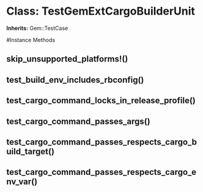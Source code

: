 # Class: TestGemExtCargoBuilderUnit
**Inherits:** Gem::TestCase
    




#Instance Methods
## skip_unsupported_platforms!() [](#method-i-skip_unsupported_platforms!)

## test_build_env_includes_rbconfig() [](#method-i-test_build_env_includes_rbconfig)

## test_cargo_command_locks_in_release_profile() [](#method-i-test_cargo_command_locks_in_release_profile)

## test_cargo_command_passes_args() [](#method-i-test_cargo_command_passes_args)

## test_cargo_command_passes_respects_cargo_build_target() [](#method-i-test_cargo_command_passes_respects_cargo_build_target)

## test_cargo_command_passes_respects_cargo_env_var() [](#method-i-test_cargo_command_passes_respects_cargo_env_var)

